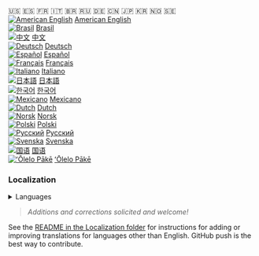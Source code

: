 🇺🇸 🇪🇸 🇫🇷 🇮🇹 🇧🇷 🇷🇺 🇩🇪 🇨🇳 🇯🇵 🇰🇷 🇳🇴 🇸🇪  
[![American English][EN]][EN] [American English][EN]  
[![Brasil][BR]][BR] [Brasil][BR]  
[![中文][CN]][CN] [中文][CN]  
[![Deutsch][DE]][DE] [Deutsch][DE]  
[![Español][ES]][ES] [Español][ES]  
[![Français][FR]][FR] [Français][FR]  
[![Italiano][IT]][IT] [Italiano][IT]  
[![日本語][JA]][JA] [日本語][JA]  
[![한국어][KO]][KO] [한국어][KO]  
[![Mexicano][ME]][ME] [Mexicano][ME]  
[![Dutch][NL]][NL] [Dutch][NL]  
[![Norsk][NO]][NO] [Norsk][NO]  
[![Polski][PO]][PO] [Polski][PO]  
[![Русский][RU]][RU] [Русский][RU]  
[![Svenska][SW]][SW] [Svenska][SW]  
[![国语][TW]][TW] [国语][TW]  
[![ʻŌlelo Pākē][HA]][HA] [ʻŌlelo Pākē][HA]  

### Localization
<details>
  <summary>Languages</summary>
    <pre>
- [ ]  [![American English][EN]][EN] [American English][EN] <en-us.cfg>  
- [ ]  [![Brasil][BR]][BR] [Brazilian][BR] <pt-br.cfg>  
- [ ]  [![中文][CN]][CN] [Chinese (中文)][CN] <zh-cn.cfg>  
- [ ]  [![Deutsch][DE]][DE] [German (Deutsch)][DE]  
- [ ]  [![Español][ES]][ES] [Spanish (Español)][ES]  
- [ ]  [![Français][FR]][FR] [French (Français)][FR] <fr-fr.cfg>  
- [ ]  [![Italiano][IT]][IT] [Italian (Italiano)][IT] <it-it.cfg>  
- [ ]  [![日本語][JA]][JA] [Japanese(日本語)][JA] <ja.cfg>  
- [ ]  [![한국어][KO]][KO] [Korean (한국어)][KO] <ko.cfg>  
- [ ]  [![Mexicano][ME]][ME] [Mexican (Mexicano)][ME] <es-mx.cfg>  
- [ ]  [![Dutch][NL]][NL] [Dutch][NL] <nl-nl.cfg>  
- [ ]  [![Norsk][NO]][NO] [Norwegian (Norsk)][NO] <no-no.cfg>  
- [ ]  [![Polski][PO]][PO] [Polish (Polski)][PO] <pl.cfg>  
- [ ]  [![Русский][RU]][RU] [Russian (Русский)][RU] <ru.cfg>  
- [ ]  [![Svenska][SW]][SW] [Swedish (Svenska)][SW] <sw-sw.cfg>  
- [ ]  [![国语][TW]][TW] [Taiwanese (国语)][TW] <zh-tw.cfg>  
- [ ]  [![ʻŌlelo Pākē][HA]][HA] [Hawai'ian (ʻŌlelo Pākē)][HA] <haw.cfg?>
	</pre>
</details>

<!-- > SimpleLogistics is a Polyglot! It now twelve languages.   -->
> *Additions and corrections solicited and welcome!*  

See the [README in the Localization folder][LINK:localization] for instructions for adding or improving translations for languages other than English. GitHub push is the best way to contribute.

<!-- Localization -->
[LINK:localization]: https://github.com/zer0Kerbal/zer0Kerbal/blob/zed'K/GameData/ScrapYard/Localization/readme.md "Localization"

[EN]: https://raw.githubusercontent.com/zer0Kerbal/zer0Kerbal/zed'K/Localization/img/American-flag-sm.png "American English"  
[BR]: https://raw.githubusercontent.com/zer0Kerbal/zer0Kerbal/zed'K/Localization/img/Brazilian-flag-sm.png "Português Brasil"
[CN]: https://raw.githubusercontent.com/zer0Kerbal/zer0Kerbal/zed'K/Localization/img/Chinese-flag-sm.png "中文"  
[DE]: https://raw.githubusercontent.com/zer0Kerbal/zer0Kerbal/zed'K/Localization/img/German-flag-sm.png "Deutsch"  
[ES]: https://raw.githubusercontent.com/zer0Kerbal/zer0Kerbal/zed'K/Localization/img/Spanish-flag-sm.png "Español"  
[FR]: https://raw.githubusercontent.com/zer0Kerbal/zer0Kerbal/zed'K/Localization/img/French-flag-sm.png "Français"  
[IT]: https://raw.githubusercontent.com/zer0Kerbal/zer0Kerbal/zed'K/Localization/img/Italian-flag-sm.png "Italiano"  
[JA]: https://raw.githubusercontent.com/zer0Kerbal/zer0Kerbal/zed'K/Localization/img/Japanese-flag-sm.png "日本語"  
[KO]: https://raw.githubusercontent.com/zer0Kerbal/zer0Kerbal/zed'K/Localization/img/South-Korean-flag-sm.png "한국어"  
[ME]: https://raw.githubusercontent.com/zer0Kerbal/zer0Kerbal/zed'K/Localization/img/Mexican-flag-sm.png "Mexicano"  
[NL]: https://raw.githubusercontent.com/zer0Kerbal/zer0Kerbal/zed'K/Localization/img/Dutch-flag-sm.png "Dutch"  
[NO]: https://raw.githubusercontent.com/zer0Kerbal/zer0Kerbal/zed'K/Localization/img/Norwegian-flag-sm.png "Norsk"
[PO]: https://raw.githubusercontent.com/zer0Kerbal/zer0Kerbal/zed'K/Localization/img/Polish-flag-sm.png "Polski"  
[RU]: https://raw.githubusercontent.com/zer0Kerbal/zer0Kerbal/zed'K/Localization/img/Russian-flag-sm.png "Русский"  
[SW]: https://raw.githubusercontent.com/zer0Kerbal/zer0Kerbal/zed'K/Localization/img/Swedish-flag-sm.png "Svenska"  
[TW]: https://raw.githubusercontent.com/zer0Kerbal/zer0Kerbal/zed'K/Localization/img/Taiwanese-flag-sm.png "国语"
[HA]: https://raw.githubusercontent.com/zer0Kerbal/zer0Kerbal/zed'K/Localization/img/Hawaii-flag-sm.png "ʻŌlelo Pākē"
